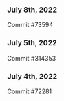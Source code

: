 ### July 8th, 2022

Commit #73594

### July 5th, 2022

Commit #314353


### July 4th, 2022

Commit #72281
